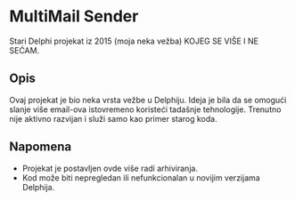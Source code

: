 # MultiMail Sender

Stari Delphi projekat iz 2015 (moja neka vežba) KOJEG SE VIŠE I NE SEĆAM.

## Opis
Ovaj projekat je bio neka vrsta vežbe u Delphiju. Ideja je bila da se omogući slanje više email-ova istovremeno koristeći tadašnje tehnologije. Trenutno nije aktivno razvijan i služi samo kao primer starog koda.

## Napomena
- Projekat je postavljen ovde više radi arhiviranja.
- Kod može biti nepregledan ili nefunkcionalan u novijim verzijama Delphija.
